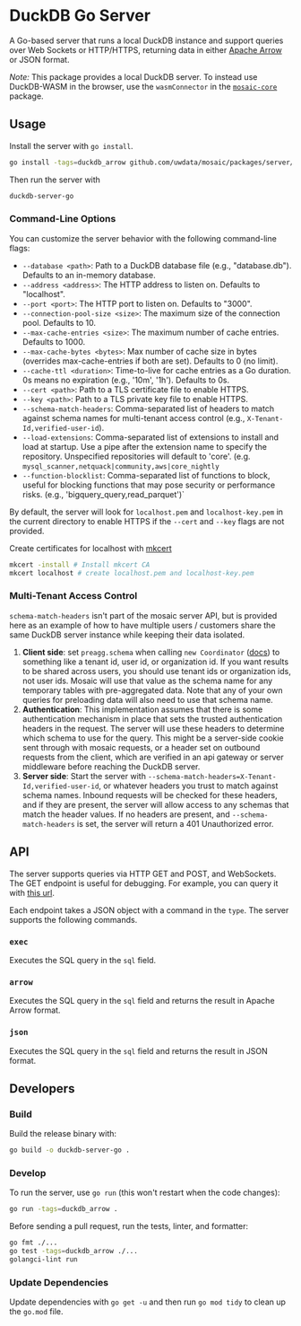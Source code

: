 # DuckDB Go Server

A Go-based server that runs a local DuckDB instance and support queries over Web Sockets or HTTP/HTTPS, returning data in either [Apache Arrow](https://arrow.apache.org/) or JSON format.

_Note:_ This package provides a local DuckDB server. To instead use DuckDB-WASM in the browser, use the `wasmConnector` in the [`mosaic-core`](https://github.com/uwdata/mosaic/tree/main/packages/mosaic/mosaic-core) package.

## Usage

Install the server with `go install`.

```sh
go install -tags=duckdb_arrow github.com/uwdata/mosaic/packages/server/duckdb-server-go@latest
```

Then run the server with

```sh
duckdb-server-go
```

### Command-Line Options

You can customize the server behavior with the following command-line flags:

-   `--database <path>`: Path to a DuckDB database file (e.g., "database.db"). Defaults to an in-memory database.
-   `--address <address>`: The HTTP address to listen on. Defaults to "localhost".
-   `--port <port>`: The HTTP port to listen on. Defaults to "3000".
-   `--connection-pool-size <size>`: The maximum size of the connection pool. Defaults to 10.
-   `--max-cache-entries <size>`: The maximum number of cache entries. Defaults to 1000.
-   `--max-cache-bytes <bytes>`: Max number of cache size in bytes (overrides max-cache-entries if both are set). Defaults to 0 (no limit).
-   `--cache-ttl <duration>`: Time-to-live for cache entries as a Go duration. 0s means no expiration (e.g., '10m', '1h'). Defaults to 0s.
-   `--cert <path>`: Path to a TLS certificate file to enable HTTPS.
-   `--key <path>`: Path to a TLS private key file to enable HTTPS.
-   `--schema-match-headers`: Comma-separated list of headers to match against schema names for multi-tenant access control (e.g., `X-Tenant-Id,verified-user-id`).
-   `--load-extensions`: Comma-separated list of extensions to install and load at startup. Use a pipe after the extension name to specify the repository. Unspecified repositories will default to 'core'. (e.g. `mysql_scanner,netquack|community,aws|core_nightly`
-   `--function-blocklist`: Comma-separated list of functions to block, useful for blocking functions that may pose security or performance risks. (e.g., 'bigquery_query,read_parquet')`

By default, the server will look for `localhost.pem` and `localhost-key.pem` in the current directory to enable HTTPS if the `--cert` and `--key` flags are not provided.

Create certificates for localhost with [mkcert](https://github.com/FiloSottile/mkcert)

```sh
mkcert -install # Install mkcert CA
mkcert localhost # create localhost.pem and localhost-key.pem
```

### Multi-Tenant Access Control

`schema-match-headers` isn't part of the mosaic server API, but is provided here as an example of how to have
multiple users / customers share the same DuckDB server instance while keeping their data isolated.

1. **Client side**: set `preagg.schema` when calling `new Coordinator` ([docs](https://idl.uw.edu/mosaic/api/core/coordinator.html#constructor)) to
   something like a tenant id, user id, or organization id. If you want results to be shared across users, you should
   use tenant ids or organization ids, not user ids. Mosaic will use that value as the schema name for any temporary
   tables with pre-aggregated data. Note that any of your own queries for preloading data will also need to use that schema name.
2. **Authentication**: This implementation assumes that there is some authentication mechanism in place that sets the
   trusted authentication headers in the request. The server will use these headers to determine which schema
   to use for the query. This might be a server-side cookie sent through with mosaic requests, or a header set on outbound
   requests from the client, which are verified in an api gateway or server middleware before reaching the DuckDB server.
3. **Server side**: Start the server with `--schema-match-headers=X-Tenant-Id,verified-user-id`, or whatever headers
   you trust to match against schema names. Inbound requests will be checked for these headers, and if they are present,
   the server will allow access to any schemas that match the header values. If no headers are present, and `--schema-match-headers`
   is set, the server will return a 401 Unauthorized error.

## API

The server supports queries via HTTP GET and POST, and WebSockets. The GET endpoint is useful for debugging. For example, you can query it with [this url](<http://localhost:3000/?query={"sql":"select 1","type":"json"}>).

Each endpoint takes a JSON object with a command in the `type`. The server supports the following commands.

### `exec`

Executes the SQL query in the `sql` field.

### `arrow`

Executes the SQL query in the `sql` field and returns the result in Apache Arrow format.

### `json`

Executes the SQL query in the `sql` field and returns the result in JSON format.

## Developers

### Build

Build the release binary with:

```sh
go build -o duckdb-server-go .
```

### Develop

To run the server, use `go run` (this won't restart when the code changes):

```sh
go run -tags=duckdb_arrow .
```

Before sending a pull request, run the tests, linter, and formatter:

```sh
go fmt ./...
go test -tags=duckdb_arrow ./...
golangci-lint run
```

### Update Dependencies

Update dependencies with `go get -u` and then run `go mod tidy` to clean up the `go.mod` file.
